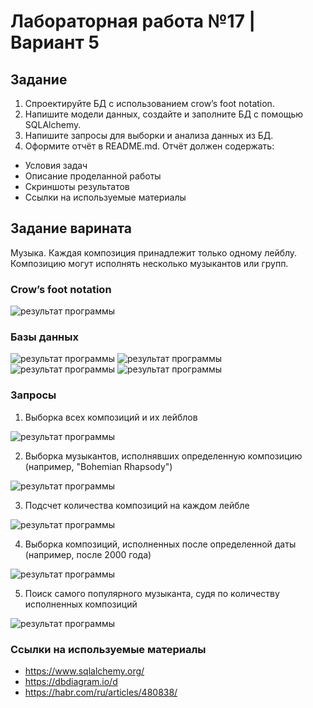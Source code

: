 # Лабораторная работа №17 | Вариант 5
## Задание
1. Спроектируйте БД с использованием crow’s foot notation.
2. Напишите модели данных, создайте и заполните БД с помощью SQLAlchemy.
3. Напишите запросы для выборки и анализа данных из БД.
4. Оформите отчёт в README.md. Отчёт должен содержать:
- Условия задач
- Описание проделанной работы
- Скриншоты результатов
- Ссылки на используемые материалы
## Задание варината
Музыка. Каждая композиция принадлежит только одному лейблу. Композицию могут исполнять несколько музыкантов или групп.
### Сrow’s foot notation
<image src = 1.png alt="результат программы">

### Базы данных
<image src = 2.1.png alt="результат программы">
<image src = 2.2.png alt="результат программы">
<image src = 2.3.png alt="результат программы">
<image src = 2.4.png alt="результат программы">

### Запросы
1. Выборка всех композиций и их лейблов
<image src = 3.1.png alt="результат программы">

2. Выборка музыкантов, исполнявших определенную композицию (например, "Bohemian Rhapsody")
<image src = 3.2.png alt="результат программы">

3. Подсчет количества композиций на каждом лейбле
<image src = 3.3.png alt="результат программы">

4. Выборка композиций, исполненных после определенной даты (например, после 2000 года)
<image src = 3.4.png alt="результат программы">

5. Поиск самого популярного музыканта, судя по количеству исполненных композиций
<image src = 3.5.png alt="результат программы">

### Ссылки на используемые материалы
- https://www.sqlalchemy.org/
- https://dbdiagram.io/d
- https://habr.com/ru/articles/480838/